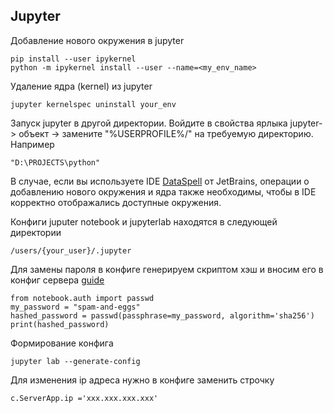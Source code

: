 ## Jupyter

Добавление нового окружения в jupyter
~~~
pip install --user ipykernel
python -m ipykernel install --user --name=<my_env_name>
~~~

Удаление ядра (kernel) из jupyter
~~~
jupyter kernelspec uninstall your_env
~~~

Запуск jupyter в другой директории. Войдите в свойства ярлыка jupyter-> объект -> замените "%USERPROFILE%/" на требуемую директорию. Например
~~~
"D:\PROJECTS\python"
~~~

В случае, если вы используете IDE [DataSpell](https://www.jetbrains.com/ru-ru/dataspell/) от JetBrains,
 операции о добавлению нового окружения и ядра также необходимы, чтобы в IDE корректно отображались доступные окружения.

Конфиги juputer notebook и jupyterlab находятся в следующей директории

~~~
/users/{your_user}/.jupyter
~~~

Для замены пароля в конфиге генерируем скриптом хэш и вносим его в конфиг сервера [guide](https://stackoverflow.com/questions/66063686/set-jupyter-lab-password-encrypted-with-sha-256)

~~~
from notebook.auth import passwd
my_password = "spam-and-eggs"
hashed_password = passwd(passphrase=my_password, algorithm='sha256')
print(hashed_password)
~~~

Формирование конфига

~~~
jupyter lab --generate-config
~~~

Для изменения ip адреса нужно в конфиге заменить строчку

~~~
c.ServerApp.ip ='xxx.xxx.xxx.xxx'
~~~
